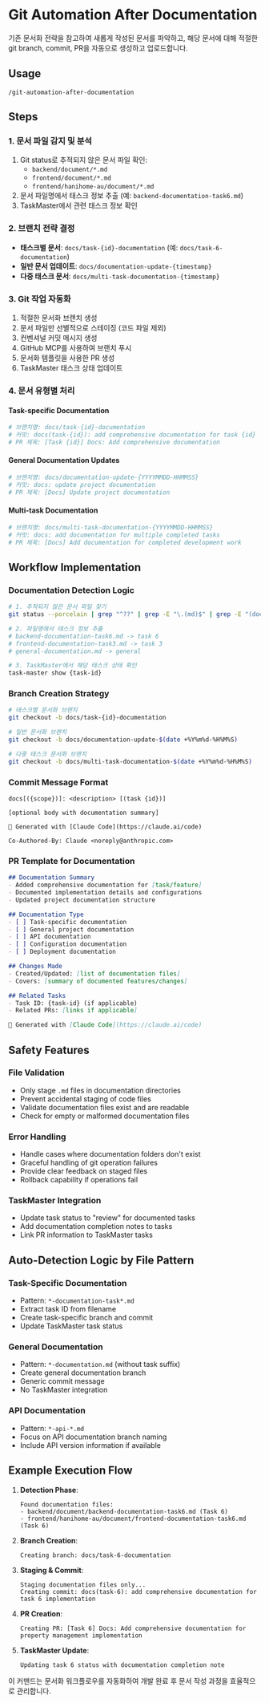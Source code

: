 # Git Automation After Documentation

기존 문서화 전략을 참고하여 새롭게 작성된 문서를 파악하고, 해당 문서에 대해 적절한 git branch, commit, PR을 자동으로 생성하고 업로드합니다.

## Usage
```
/git-automation-after-documentation
```

## Steps

### 1. 문서 파일 감지 및 분석
1. Git status로 추적되지 않은 문서 파일 확인:
   - `backend/document/*.md`
   - `frontend/document/*.md` 
   - `frontend/hanihome-au/document/*.md`
2. 문서 파일명에서 태스크 정보 추출 (예: `backend-documentation-task6.md`)
3. TaskMaster에서 관련 태스크 정보 확인

### 2. 브랜치 전략 결정
- **태스크별 문서**: `docs/task-{id}-documentation` (예: `docs/task-6-documentation`)
- **일반 문서 업데이트**: `docs/documentation-update-{timestamp}`
- **다중 태스크 문서**: `docs/multi-task-documentation-{timestamp}`

### 3. Git 작업 자동화
1. 적절한 문서화 브랜치 생성
2. 문서 파일만 선별적으로 스테이징 (코드 파일 제외)
3. 컨벤셔널 커밋 메시지 생성
4. GitHub MCP를 사용하여 브랜치 푸시
5. 문서화 템플릿을 사용한 PR 생성
6. TaskMaster 태스크 상태 업데이트

### 4. 문서 유형별 처리

#### Task-specific Documentation
```bash
# 브랜치명: docs/task-{id}-documentation
# 커밋: docs(task-{id}): add comprehensive documentation for task {id}
# PR 제목: [Task {id}] Docs: Add comprehensive documentation
```

#### General Documentation Updates
```bash
# 브랜치명: docs/documentation-update-{YYYYMMDD-HHMMSS}
# 커밋: docs: update project documentation
# PR 제목: [Docs] Update project documentation
```

#### Multi-task Documentation
```bash
# 브랜치명: docs/multi-task-documentation-{YYYYMMDD-HHMMSS}
# 커밋: docs: add documentation for multiple completed tasks
# PR 제목: [Docs] Add documentation for completed development work
```

## Workflow Implementation

### Documentation Detection Logic
```bash
# 1. 추적되지 않은 문서 파일 찾기
git status --porcelain | grep "^??" | grep -E "\.(md)$" | grep -E "(document/|docs/)"

# 2. 파일명에서 태스크 정보 추출
# backend-documentation-task6.md -> task 6
# frontend-documentation-task3.md -> task 3
# general-documentation.md -> general

# 3. TaskMaster에서 해당 태스크 상태 확인
task-master show {task-id}
```

### Branch Creation Strategy
```bash
# 태스크별 문서화 브랜치
git checkout -b docs/task-{id}-documentation

# 일반 문서화 브랜치  
git checkout -b docs/documentation-update-$(date +%Y%m%d-%H%M%S)

# 다중 태스크 문서화 브랜치
git checkout -b docs/multi-task-documentation-$(date +%Y%m%d-%H%M%S)
```

### Commit Message Format
```
docs[({scope})]: <description> [(task {id})]

[optional body with documentation summary]

🤖 Generated with [Claude Code](https://claude.ai/code)

Co-Authored-By: Claude <noreply@anthropic.com>
```

### PR Template for Documentation
```markdown
## Documentation Summary
- Added comprehensive documentation for [task/feature]
- Documented implementation details and configurations
- Updated project documentation structure

## Documentation Type
- [ ] Task-specific documentation
- [ ] General project documentation  
- [ ] API documentation
- [ ] Configuration documentation
- [ ] Deployment documentation

## Changes Made
- Created/Updated: [list of documentation files]
- Covers: [summary of documented features/changes]

## Related Tasks
- Task ID: {task-id} (if applicable)
- Related PRs: [links if applicable]

🤖 Generated with [Claude Code](https://claude.ai/code)
```

## Safety Features

### File Validation
- Only stage `.md` files in documentation directories
- Prevent accidental staging of code files
- Validate documentation files exist and are readable
- Check for empty or malformed documentation files

### Error Handling
- Handle cases where documentation folders don't exist
- Graceful handling of git operation failures
- Provide clear feedback on staged files
- Rollback capability if operations fail

### TaskMaster Integration
- Update task status to "review" for documented tasks
- Add documentation completion notes to tasks
- Link PR information to TaskMaster tasks

## Auto-Detection Logic by File Pattern

### Task-Specific Documentation
- Pattern: `*-documentation-task*.md`
- Extract task ID from filename
- Create task-specific branch and commit
- Update TaskMaster task status

### General Documentation
- Pattern: `*-documentation.md` (without task suffix)
- Create general documentation branch
- Generic commit message
- No TaskMaster integration

### API Documentation
- Pattern: `*-api-*.md`
- Focus on API documentation branch naming
- Include API version information if available

## Example Execution Flow

1. **Detection Phase**:
   ```
   Found documentation files:
   - backend/document/backend-documentation-task6.md (Task 6)
   - frontend/hanihome-au/document/frontend-documentation-task6.md (Task 6)
   ```

2. **Branch Creation**:
   ```
   Creating branch: docs/task-6-documentation
   ```

3. **Staging & Commit**:
   ```
   Staging documentation files only...
   Creating commit: docs(task-6): add comprehensive documentation for task 6 implementation
   ```

4. **PR Creation**:
   ```
   Creating PR: [Task 6] Docs: Add comprehensive documentation for property management implementation
   ```

5. **TaskMaster Update**:
   ```
   Updating task 6 status with documentation completion note
   ```

이 커맨드는 문서화 워크플로우를 자동화하여 개발 완료 후 문서 작성 과정을 효율적으로 관리합니다.
